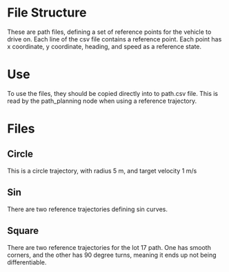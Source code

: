 # File Structure

These are path files, defining a set of reference points for the vehicle to drive on. Each line of the csv file contains a reference point. Each point has x coordinate, y coordinate, heading, and speed as a reference state.

# Use

To use the files, they should be copied directly into to path.csv file. This is read by the path_planning node when using a reference trajectory.

# Files

## Circle

This is a circle trajectory, with radius 5 m, and target velocity 1 m/s

## Sin

There are two reference trajectories defining sin curves.

## Square

There are two reference trajectories for the lot 17 path. One has smooth corners, and the other has 90 degree turns, meaning it ends up not being differentiable.
